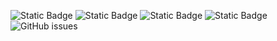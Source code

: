 ![Static Badge](https://img.shields.io/badge/blacklists-60-000000) ![Static Badge](https://img.shields.io/badge/blacklisted-3236048-cc0000) ![Static Badge](https://img.shields.io/badge/whitelisted-2244-00CC00) ![Static Badge](https://img.shields.io/badge/streaming_blacklist-28107-000000) ![GitHub issues](https://img.shields.io/github/issues/fabriziosalmi/blacklists)

